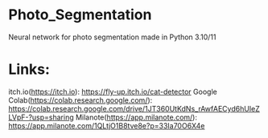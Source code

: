 # Photo_Segmentation
Neural network for photo segmentation made in Python 3.10/11


# Links:

itch.io(https://itch.io): https://fly-up.itch.io/cat-detector
Google Colab(https://colab.research.google.com/): https://colab.research.google.com/drive/1JT360UtKdNs_rAwfAECyd6hUIeZLVpF-?usp=sharing
Milanote(https://app.milanote.com/): https://app.milanote.com/1QLtjO1B8tve8e?p=33Ia70O6X4e
